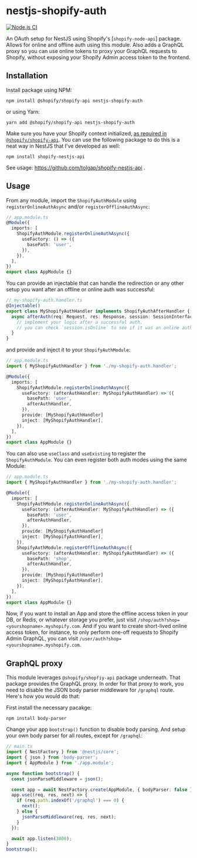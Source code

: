 # nestjs-shopify-auth

[![Node.js CI](https://github.com/tolgap/nestjs-shopify-auth/actions/workflows/node.js.yml/badge.svg)](https://github.com/tolgap/nestjs-shopify-auth/actions/workflows/node.js.yml)

An OAuth setup for NestJS using Shopify's [`shopify-node-api`] package. Allows for online and offline auth using this module. Also adds a GraphQL proxy so you can use online tokens to proxy your GraphQL requests to Shopify, without exposing your Shopify Admin access token to the frontend.

## Installation

Install package using NPM:

```
npm install @shopify/shopify-api nestjs-shopify-auth
```

or using Yarn:

```
yarn add @shopify/shopify-api nestjs-shopify-auth
```

Make sure you have your Shopify context initialized, [as required in `@shopify/shopify-api`](https://github.com/Shopify/shopify-node-api/blob/main/docs/getting_started.md#set-up-context). You can use the following package to do this is a neat way in NestJS that I've developed as well:

```
npm install shopify-nestjs-api
```

See usage: https://github.com/tolgap/shopify-nestjs-api .

## Usage

From any module, import the `ShopifyAuthModule` using `registerOnlineAuthAsync` and/or `registerOfflineAuthAsync`:

```ts
// app.module.ts
@Module({
  imports: [
    ShopifyAuthModule.registerOnlineAuthAsync({
      useFactory: () => ({
        basePath: 'user',
      }),
    }),
  ],
})
export class AppModule {}
```

You can provide an injectable that can handle the redirection or any other setup you want after an offline or online auth was successful:

```ts
// my-shopify-auth.handler.ts
@Injectable()
export class MyShopifyAuthHandler implements ShopifyAuthAfterHandler {
  async afterAuth(req: Request, res: Response, session: SessionInterface) {
    // implement your logic after a successful auth.
    // you can check `session.isOnline` to see if it was an online auth or offline auth.
  }
}
```

and provide and inject it to your `ShopifyAuthModule`:

```ts
// app.module.ts
import { MyShopifyAuthHandler } from './my-shopify-auth.handler';

@Module({
  imports: [
    ShopifyAuthModule.registerOnlineAuthAsync({
      useFactory: (afterAuthHandler: MyShopifyAuthHandler) => ({
        basePath: 'user',
        afterAuthHandler,
      }),
      provide: [MyShopifyAuthHandler]
      inject: [MyShopifyAuthHandler],
    }),
  ],
})
export class AppModule {}
```

You can also use `useClass` and `useExisting` to register the `ShopifyAuthModule`. You can even register both auth modes using the same Module:

```ts
// app.module.ts
import { MyShopifyAuthHandler } from './my-shopify-auth.handler';

@Module({
  imports: [
    ShopifyAuthModule.registerOnlineAuthAsync({
      useFactory: (afterAuthHandler: MyShopifyAuthHandler) => ({
        basePath: 'user',
        afterAuthHandler,
      }),
      provide: [MyShopifyAuthHandler]
      inject: [MyShopifyAuthHandler],
    }),
    ShopifyAuthModule.registerOfflineAuthAsync({
      useFactory: (afterAuthHandler: MyShopifyAuthHandler) => ({
        basePath: 'shop',
        afterAuthHandler,
      }),
      provide: [MyShopifyAuthHandler]
      inject: [MyShopifyAuthHandler],
    }),
  ],
})
export class AppModule {}
```

Now, if you want to install an App and store the offline access token in your DB, or Redis, or whatever storage you prefer, just visit `/shop/auth?shop=<yourshopname>.myshopify.com`. And if you want to create short-lived online access token, for instance, to only perform one-off requests to Shopify Admin GraphQL, you can visit `/user/auth?shop=<yourshopname>.myshopify.com`.

## GraphQL proxy

This module leverages `@shopify/shopfiy-api` package underneath. That package provides the GraphQL proxy. In order for that proxy to work, you need to disable the JSON body parser middleware for `/graphql` route. Here's how you would do that:

First install the necessary pacakge:

```
npm install body-parser
```

Change your app `bootstrap()` function to disable body parsing. And setup your own body parser for all routes, except for `/graphql`:

```ts
// main.ts
import { NestFactory } from '@nestjs/core';
import { json } from 'body-parser';
import { AppModule } from './app.module';

async function bootstrap() {
  const jsonParseMiddleware = json();

  const app = await NestFactory.create(AppModule, { bodyParser: false });
  app.use((req, res, next) => {
    if (req.path.indexOf('/graphql') === 0) {
      next();
    } else {
      jsonParseMiddleware(req, res, next);
    }
  });

  await app.listen(3000);
}
bootstrap();
```
